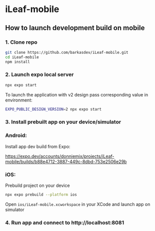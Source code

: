# iLeaf-mobile

## How to launch development build on mobile

### 1. Clone repo
```bash
git clone https://github.com/barkasdev/iLeaf-mobile.git
cd iLeaf-mobile
npm install
```

### 2. Launch expo local server
```bash
npx expo start
```
To launch the application with v2 design pass corresponding value in environment:
```bash
EXPO_PUBLIC_DESIGN_VERSION=2 npx expo start
```

### 3. Install prebuilt app on your device/simulator
### Android:
Install app dev build from Expo:

https://expo.dev/accounts/donniemix/projects/iLeaf-mobile/builds/b88e4712-3887-449c-8dbd-753e2506e29b
### iOS: 
Prebuild project on your device
```bash
npx expo prebuild --platform ios
```
Open ```ios/iLeaf-mobile.xcworkspace``` in your XCode and launch app on simulator

### 4. Run app and connect to http://localhost:8081
